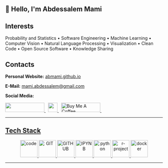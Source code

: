 ## 👋 Hello, I'm Abdessalem Mami

## Interests

Probability and Statistics • Software Engineering • Machine Learning • Computer Vision • Natural Language Processing • Visualization • Clean Code • Open Source Software • Knowledge Sharing 

## Contacts 
**Personal Website:** [abmami.github.io](https://abmami.github.io/)

**E-Mail:** [mami.abdessalem@gmail.com](mailto:mami.abdessalem@gmail.com)

**Social Media:**
<div>
    <a href="https://www.linkedin.com/in/abdessalem-mami" target="_blank">
        <img src="https://img.shields.io/badge/LinkedIn-0077B5?style=for-the-badge&logo=linkedin&logoColor=white" height="30" width="125px">
    </a>&nbsp
    <a href="https://calendly.com/xx/chat" target="_blank">
        <img src="https://img.shields.io/badge/Calendly-Let's%20chat!-brightgreen?style=for-the-badge&logo=googlechat" height="30">
    </a>&nbsp
    <a href="https://www.buymeacoffee.com/xx" target="_blank">    
        <img src="https://cdn.buymeacoffee.com/buttons/default-orange.png" alt="Buy Me A Coffee" height="30" width="125"
    </a>&nbsp
    
</div>

---

## Tech Stack

<p align="center">
      <img src="https://www.vectorlogo.zone/logos/visualstudio_code/visualstudio_code-icon.svg" alt="code" width="55" height="55"/>
      <img src="https://www.vectorlogo.zone/logos/git-scm/git-scm-icon.svg" alt="GIT" width="55" height="55"/> 
      <img src="https://www.vectorlogo.zone/logos/github/github-tile.svg" alt="GITHUB" width="55" height="55"/> 
      <img src="https://www.vectorlogo.zone/logos/jupyter/jupyter-icon.svg" alt="IPYNB" width="55" height="55"/>  
      <img src="https://www.vectorlogo.zone/logos/python/python-icon.svg" alt="python" width="55" height="55"/>
      <img src="https://www.vectorlogo.zone/logos/r-project/r-project-icon.svg" alt="r-project" width="55" height="55"/>
      <img src="https://www.vectorlogo.zone/logos/docker/docker-icon.svg" alt="docker" width="55" height="55"/> 
</p>

---



